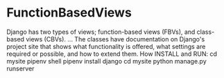 # FunctionBasedViews
 Django has two types of views; function-based views (FBVs), and class-based views (CBVs). ... The classes have documentation on Django's project site that shows what functionality is offered, what settings are required or possible, and how to extend them.
How INSTALL and RUN:
cd mysite
pipenv shell
pipenv install django
cd mysite
python manage.py runserver
